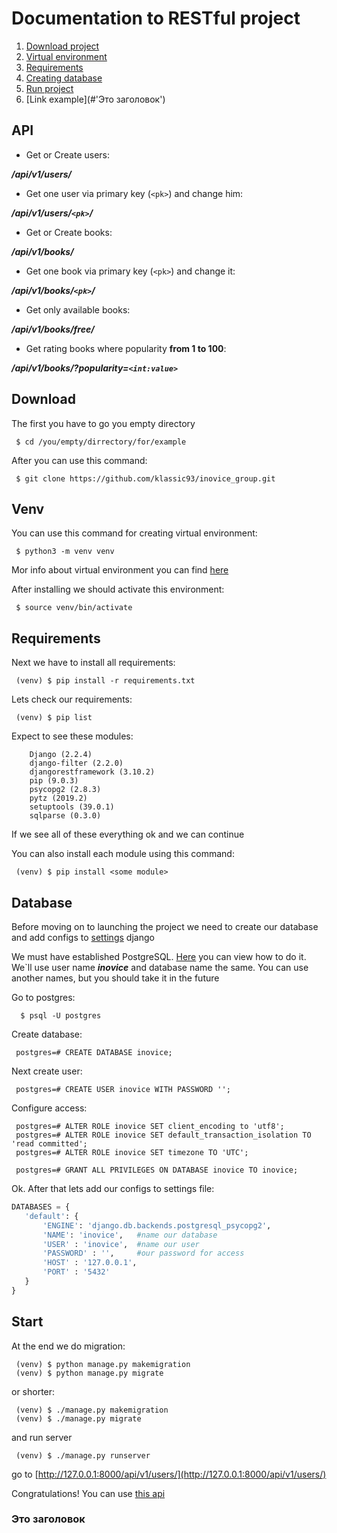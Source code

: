 Documentation to RESTful project
=============

1. [Download project](#Download)
2. [Virtual environment](#Venv)
3. [Requirements](#Requirements)
4. [Creating database](#Database)
4. [Run project](#Start)
4. [Link example](#'Это заголовок')

## API

* Get or Create users:

***/api/v1/users/***
     
* Get one user via primary key (```<pk>```) and change him:

***/api/v1/users/```<pk>```/***
     
* Get or Create books:

***/api/v1/books/***
     
* Get one book via primary key (```<pk>```) and change it:

***/api/v1/books/```<pk>```/***
     
     
* Get only available books:

***/api/v1/books/free/***
     
* Get rating books where popularity **from 1 to 100**:

***/api/v1/books/?popularity=```<int:value>```***


## Download
The first you have to go you empty directory

     $ cd /you/empty/dirrectory/for/example

After you can use this command:
     
     $ git clone https://github.com/klassic93/inovice_group.git
     
## Venv

You can use this command for creating virtual environment:

     $ python3 -m venv venv
     
Mor info about virtual environment you can find [here](https://docs.python.org/3/library/venv.html)

After installing we should activate this environment:

     $ source venv/bin/activate
## Requirements

Next we have to install all requirements:

     (venv) $ pip install -r requirements.txt
     
Lets check our requirements:

     (venv) $ pip list
     
Expect to see these modules:

        Django (2.2.4)
        django-filter (2.2.0)
        djangorestframework (3.10.2)
        pip (9.0.3)
        psycopg2 (2.8.3)
        pytz (2019.2)
        setuptools (39.0.1)
        sqlparse (0.3.0)

If we see all of these everything ok and we can continue

You can also install each module using this command:
     
     (venv) $ pip install <some module>
## Database
Before moving on to launching the project we need to create our database
and add configs to [settings](https://github.com/klassic93/inovice_group/blob/master/inovice_group/settings.py)
 django
 
 We must have established PostgreSQL. [Here](https://www.godaddy.com/garage/how-to-install-postgresql-on-ubuntu-14-04/)
 you can view how to do it. We`ll use user name ***inovice*** and database name the same.
 You can use another names, but you should take it in the future
 
 Go to postgres:
      
      $ psql -U postgres
      
Create database:

     postgres=# CREATE DATABASE inovice;
      
Next create user:

     postgres=# CREATE USER inovice WITH PASSWORD '';
     
Configure access:
     
     postgres=# ALTER ROLE inovice SET client_encoding to 'utf8';
     postgres=# ALTER ROLE inovice SET default_transaction_isolation TO 'read committed';
     postgres=# ALTER ROLE inovice SET timezone TO 'UTC';
     
     postgres=# GRANT ALL PRIVILEGES ON DATABASE inovice TO inovice;

Ok. After that lets add our configs to settings file:
 
 ```python
DATABASES = {
    'default': {
        'ENGINE': 'django.db.backends.postgresql_psycopg2',
        'NAME': 'inovice',   #name our database
        'USER' : 'inovice',  #name our user
        'PASSWORD' : '',     #our password for access
        'HOST' : '127.0.0.1',
        'PORT' : '5432'
    }
}
```

## Start
At the end we do migration:

     (venv) $ python manage.py makemigration
     (venv) $ python manage.py migrate

or shorter:

     (venv) $ ./manage.py makemigration
     (venv) $ ./manage.py migrate
     
and run server

     (venv) $ ./manage.py runserver
     
go to [http://127.0.0.1:8000/api/v1/users/](http://127.0.0.1:8000/api/v1/users/)

Congratulations! You can use [this api](#API)

### Это заголовок
